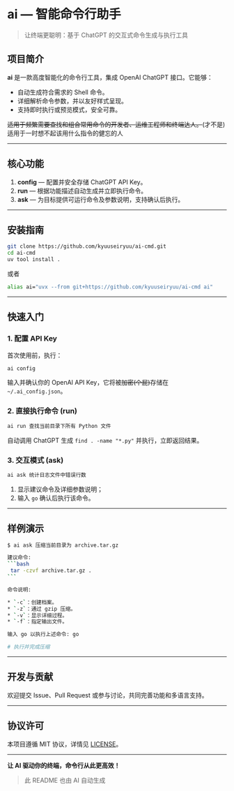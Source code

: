 # ai — 智能命令行助手

> 让终端更聪明：基于 ChatGPT 的交互式命令生成与执行工具

## 项目简介

**ai** 是一款高度智能化的命令行工具，集成 OpenAI ChatGPT 接口。它能够：

* 自动生成符合需求的 Shell 命令。
* 详细解析命令参数，并以友好样式呈现。
* 支持即时执行或预览模式，安全可靠。

<del>适用于频繁需要查找和组合常用命令的开发者、运维工程师和终端达人。</del>(才不是)
适用于一时想不起该用什么指令的健忘的人

---

## 核心功能

1. **config**  — 配置并安全存储 ChatGPT API Key。
2. **run**     — 根据功能描述自动生成并立即执行命令。
3. **ask**     — 为目标提供可运行命令及参数说明，支持确认后执行。

---

## 安装指南

```bash
git clone https://github.com/kyuuseiryuu/ai-cmd.git
cd ai-cmd
uv tool install .
```
或者

```bash
alias ai="uvx --from git+https://github.com/kyuuseiryuu/ai-cmd ai"
```

---

## 快速入门

### 1. 配置 API Key

首次使用前，执行：

```bash
ai config
```

输入并确认你的 OpenAI API Key，它将被<del>加密(个屁)</del>存储在 `~/.ai_config.json`。

### 2. 直接执行命令 (run)

```bash
ai run 查找当前目录下所有 Python 文件
```

自动调用 ChatGPT 生成 `find . -name "*.py"` 并执行，立即返回结果。

### 3. 交互模式 (ask)

```bash
ai ask 统计日志文件中错误行数
```

1. 显示建议命令及详细参数说明；
2. 输入 `go` 确认后执行该命令。

---

## 样例演示

````bash
$ ai ask 压缩当前目录为 archive.tar.gz

建议命令:
```bash
 tar -czvf archive.tar.gz .
```

命令说明:

* `-c`：创建档案。
* `-z`：通过 gzip 压缩。
* `-v`：显示详细过程。
* `-f`：指定输出文件。

输入 go 以执行上述命令: go

# 执行并完成压缩

````

---

## 开发与贡献

欢迎提交 Issue、Pull Request 或参与讨论，共同完善功能和多语言支持。

---

## 协议许可

本项目遵循 MIT 协议，详情见 [LICENSE](LICENSE)。

---

**让 AI 驱动你的终端，命令行从此更高效！**

> 此 README 也由 AI 自动生成

